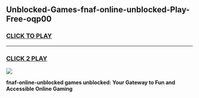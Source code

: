 
## Unblocked-Games-fnaf-online-unblocked-Play-Free-oqp00
<h3>
<a href="https://premium76.site?title=fnaf-online-unblocked&ref=23A">CLICK TO PLAY</a></h3>
<hr>

<h3>
<a href="https://premium76.site?title=fnaf-online-unblocked&ref=23A">CLICK 2 PLAY</a>
  
</h3>

<a href="https://premium76.site?title=fnaf-online-unblocked&ref=23A"><img src="https://clearcache.store/games.png"></a>


**fnaf-online-unblocked games unblocked: Your Gateway to Fun and Accessible Online Gaming**
